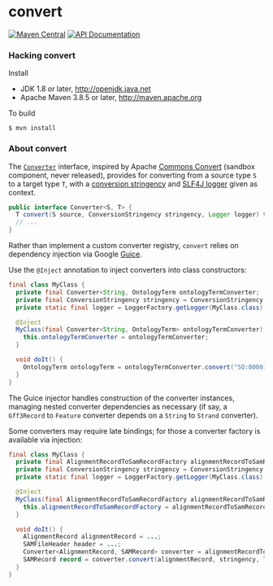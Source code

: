# convert

[![Maven Central](https://img.shields.io/maven-central/v/org.bdgenomics.convert/convert.svg?maxAge=600)](http://search.maven.org/#search%7Cga%7C1%7Corg.bdgenomics.convert)
[![API Documentation](http://javadoc.io/badge/org.bdgenomics.convert/convert.svg?color=brightgreen&label=javadoc)](http://javadoc.io/doc/org.bdgenomics.convert/convert)

### Hacking convert

Install

 * JDK 1.8 or later, http://openjdk.java.net
 * Apache Maven 3.8.5 or later, http://maven.apache.org

To build

    $ mvn install


### About convert

The [`Converter`](https://github.com/bigdatagenomics/convert/blob/master/convert/src/main/java/org/bdgenomics/convert/Converter.java)
interface, inspired by Apache [Commons Convert](https://commons.apache.org/sandbox/commons-convert/)
(sandbox component, never released), provides for converting from a source type `S` to a target type `T`, with a
[conversion stringency](https://github.com/bigdatagenomics/convert/blob/master/convert/src/main/java/org/bdgenomics/convert/ConversionStringency.java)
and [SLF4J logger](http://www.slf4j.org/) given as context.

```java
public interface Converter<S, T> {
  T convert(S source, ConversionStringency stringency, Logger logger) throws ConversionException;
  // ...
}
```

Rather than implement a custom converter registry, `convert` relies on dependency injection via Google [Guice](https://github.com/google/guice).

Use the `@Inject` annotation to inject converters into class constructors:

```java
final class MyClass {
  private final Converter<String, OntologyTerm ontologyTermConverter;
  private final ConversionStringency stringency = ConversionStringency.STRICT;
  private static final logger = LoggerFactory.getLogger(MyClass.class);

  @Inject
  MyClass(final Converter<String, OntologyTerm> ontologyTermConverter) {
    this.ontologyTermConverter = ontologyTermConverter;
  }

  void doIt() {
    OntologyTerm ontologyTerm = ontologyTermConverter.convert("SO:0000110", stringency, logger);
  }
}
```

The Guice injector handles construction of the converter instances, managing nested converter dependencies
as necessary (if say, a `Gff3Record` to `Feature` converter depends on a `String` to `Strand` converter).

Some converters may require late bindings; for those a converter factory is available via injection:
```java
final class MyClass {
  private final AlignmentRecordToSamRecordFactory alignmentRecordToSamRecordFactory;
  private final ConversionStringency stringency = ConversionStringency.STRICT;
  private static final logger = LoggerFactory.getLogger(MyClass.class);

  @Inject
  MyClass(final AlignmentRecordToSamRecordFactory alignmentRecordToSamRecordFactory) {
    this.alignmentRecordToSamRecordFactory = alignmentRecordToSamRecordFactory;
  }

  void doIt() {
    AlignmentRecord alignmentRecord = ...;
    SAMFileHeader header = ...;
    Converter<AlignmentRecord, SAMRecord> converter = alignmentRecordToSamRecordFactory.create(header);
    SAMRecord record = converter.convert(alignmentRecord, stringency, logger);
  }
}
```
